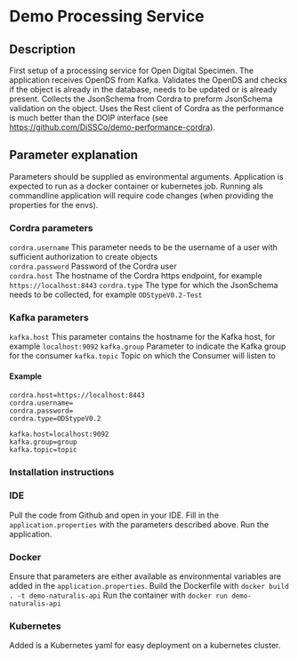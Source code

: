 # Demo Processing Service

## Description
First setup of a processing service for Open Digital Specimen.
The application receives OpenDS from Kafka.
Validates the OpenDS and checks if the object is already in the database, needs to be updated or is already present.
Collects the JsonSchema from Cordra to preform JsonSchema validation on the object.
Uses the Rest client of Cordra as the performance is much better than the DOIP interface (see https://github.com/DiSSCo/demo-performance-cordra).

## Parameter explanation
Parameters should be supplied as environmental arguments.
Application is expected to run as a docker container or kubernetes job.
Running als commandline application will require code changes (when providing the properties for the envs).

### Cordra parameters
`cordra.username` This parameter needs to be the username of a user with sufficient authorization to create objects   
`cordra.password` Password of the Cordra user  
`cordra.host` The hostname of the Cordra https endpoint, for example `https://localhost:8443`
`cordra.type` The type for which the JsonSchema needs to be collected, for example `ODStypeV0.2-Test`  

### Kafka parameters
`kafka.host` This parameter contains the hostname for the Kafka host, for example `localhost:9092`
`kafka.group` Parameter to indicate the Kafka group for the consumer
`kafka.topic` Topic on which the Consumer will listen to

#### Example
```
cordra.host=https://localhost:8443
cordra.username=
cordra.password=
cordra.type=ODStypeV0.2

kafka.host=localhost:9092
kafka.group=group
kafka.topic=topic
```

### Installation instructions

### IDE
Pull the code from Github and open in your IDE.
Fill in the `application.properties` with the parameters described above.
Run the application.

### Docker
Ensure that parameters are either available as environmental variables are added in the `application.properties`.
Build the Dockerfile with `docker build . -t demo-naturalis-api`
Run the container with `docker run demo-naturalis-api`

### Kubernetes
Added is a Kubernetes yaml for easy deployment on a kubernetes cluster.

